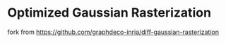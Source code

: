 # Optimized Gaussian Rasterization

fork from https://github.com/graphdeco-inria/diff-gaussian-rasterization